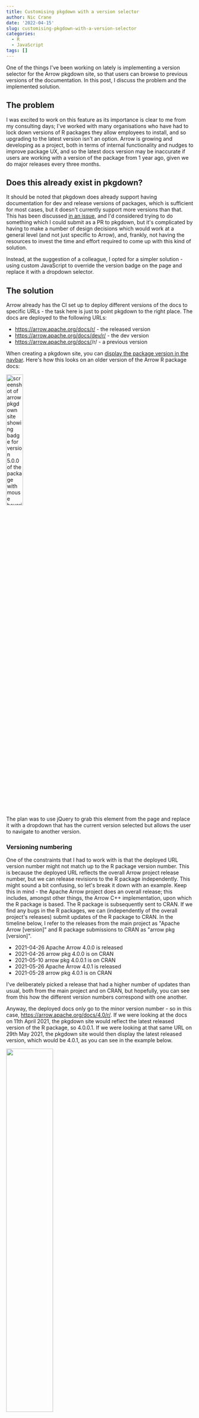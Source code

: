 ```yaml
---
title: Customising pkgdown with a version selector
author: Nic Crane
date: '2022-04-15'
slug: customising-pkgdown-with-a-version-selector
categories:
  - R
  - JavaScript
tags: []
---
```


One of the things I've been working on lately is implementing a version selector for the Arrow pkgdown site, so that users can browse to previous versions of the documentation.  In this post, I discuss the problem and the implemented solution.

## The problem

I was excited to work on this feature as its importance is clear to me from my consulting days; I've worked with many organisations who have had to lock down versions of R packages they allow employees to install, and so upgrading to the latest version isn't an option.  Arrow is growing and developing as a project, both in terms of internal functionality and nudges to improve package UX, and so the latest docs version may be inaccurate if users are working with a version of the package from 1 year ago, given we do major releases every three months.

## Does this already exist in pkgdown?

It should be noted that pkgdown does already support having documentation for dev and release versions of packages, which is sufficient for most cases, but it doesn't currently support more versions than that.  This has been discussed [in an issue](https://github.com/r-lib/pkgdown/issues/1373), and I'd considered trying to do something which I could submit as a PR to pkgdown, but it's complicated by having to make a number of design decisions which would work at a general level (and not just specific to Arrow), and, frankly, not having the resources to invest the time and effort required to come up with this kind of solution.

Instead, at the suggestion of a colleague, I opted for a simpler solution - using custom JavaScript to override the version badge on the page and replace it with a dropdown selector.

## The solution

Arrow already has the CI set up to deploy different versions of the docs to specific URLs - the task here is just to point pkgdown to the right place.  The docs are deployed to the following URLs:
* https://arrow.apache.org/docs/r/ - the released version
* https://arrow.apache.org/docs/dev/r/ - the dev version
* https://arrow.apache.org/docs/<arrow release version number>/r/ - a previous version

When creating a pkgdown site, you can [display the package version in the navbar](https://pkgdown.r-lib.org/reference/build_site.html).  Here's how this looks on an older version of the Arrow R package docs:

<img src="images/hoverversion.png" alt="screenshot of arrow pkgdown site showing badge for version 5.0.0 of the package with mouse hovering over it and tooltip showing phrase &quot;Released version&quot;" width="30%"/>

The plan was to use jQuery to grab this element from the page and replace it with a dropdown that has the current version selected but allows the user to navigate to another version.

### Versioning numbering

One of the constraints that I had to work with is that the deployed URL version number might not match up to the R package version number.  This is because the deployed URL reflects the overall Arrow project release number, but we can release revisions to the R package independently.  This might sound a bit confusing, so let's break it down with an example.  Keep this in mind - the Apache Arrow project does an overall release; this includes, amongst other things, the Arrow C++ implementation, upon which the R package is based.  The R package is subsequently sent to CRAN.  If we find any bugs in the R packages, we can (independently of the overall project's releases) submit updates of the R package to CRAN.  In the timeline below, I refer to the releases from the main project as "Apache Arrow [version]" and R package submissions to CRAN as "arrow pkg [version]".

* 2021-04-26 Apache Arrow 4.0.0 is released
* 2021-04-26 arrow pkg 4.0.0 is on CRAN
* 2021-05-10 arrow pkg 4.0.0.1 is on CRAN
* 2021-05-26 Apache Arrow 4.0.1 is released
* 2021-05-28 arrow pkg 4.0.1 is on CRAN

I've deliberately picked a release that had a higher number of updates than usual, both from the main project and on CRAN, but hopefully, you can see from this how the different version numbers correspond with one another.

Anyway, the deployed docs only go to the minor version number - so in this case, https://arrow.apache.org/docs/4.0/r/.  If we were looking at the docs on 11th April 2021, the pkgdown site would reflect the latest released version of the R package, so 4.0.0.1.  If we were looking at that same URL on 29th May 2021, the pkgdown site would then display the latest released version, which would be 4.0.1, as you can see in the example below.

<img src="images/Screenshot from 2022-04-15 11-23-43.png" alt="" width="50%"/>

The way I solved this mismatch was to use the solution already used in the main docs - maintain a JSON file mapping from the URL of the deployed docs to the R package version.  I did initially think that this was a little overcomplicated and thought about doing it all with JavaScript, but I realised that to do this, I'd literally need to load each URL, extract the R package version from the version badge at the top, and then construct the selector - which is definitely much less efficient than loading a JSON file full of mappings.  Instead, I created a JSON file containing key/value pairs; "name" - the displayed name of the package version, and "version" - the part of the URL following "https://arrow.apache.org/docs/".

Here's the latest (at the time of writing) version of that JSON file:

```
[
    {
        "name": "7.0.0.9000 (dev)",
        "version": "dev/"
    },
    {
        "name": "7.0.0 (release)",
        "version": ""
    },
    {
        "name": "6.0.1",
        "version": "6.0/"
    },
    {
        "name": "5.0.0",
        "version": "5.0/"
    },
    {
        "name": "4.0.1",
        "version": "4.0/"
    },
    {
        "name": "3.0.0",
        "version": "3.0/"
    },
    {
        "name": "2.0.0",
        "version": "2.0/"
    },
    {
        "name": "1.0.1",
        "version": "1.0/"
    }
]
```

This JSON file then just needs updating with every release - I also updated our release scripts to do that, though I won't go into detail about that here.

### Overriding the version element with a dropdown

The JavaScript code I used to create the dropdown is shown below; it's pasted from the most recent (at the time of writing) version of the code.  To summarise, it:

* sets up function `$pathStart`, the bit of the URL before `/docs/`
* sets up function `$pathEnd`, the bit of the URL after `/docs/` 
* fetches the JSON file mapping R package versions to URLs
* creates the appropriate links based both on the desired version number and the current page (i.e. so if I'm browsing the documentation for a function, I'll be redirected to the selected version's documentation for that function, rather than the main docs page for that version)
* sets up a function that, when an item is selected, quickly checks that the page selected exists and, if not, redirects the user to the main docs page for that version (i.e. if I am browsing a function's docs in the current version and navigate to a version where that function didn't exist)
* creates the selector and objects and replaces the "version" span with the dropdown instead

Just for transparency, I'll note that the idea for the function to check the page exists and redirect is based on a colleague's implementation of this in the main docs, which were based on something else, though I did have to implement it myself here to make it work with my code.  Yay for open source and not reinventing the wheel :)

```
$(document).ready(function () {

  /**
   * This replaces the package version number in the docs with a
   * dropdown where you can select the version of the docs to view.
   */

     // Get the start of the path which includes the version number or "dev"
     // where applicable and add the "/docs/" suffix
    $pathStart = function(){
      return window.location.origin + "/docs/";
    }
    
    // Get the end of the path after the version number or "dev" if present
    $pathEnd  = function(){
      var current_path = window.location.pathname;
      return current_path.match("(?<=\/r).*");
    }
    
    // Load JSON file mapping between docs version and R package version
    $.getJSON("https://arrow.apache.org/docs/r/versions.json", function( data ) {
      // get the current page's version number:
      var displayed_version = $('.version').text();
      // Create a dropdown selector and add the appropriate attributes
      const sel = document.createElement("select");
      sel.name = "version-selector";
      sel.id = "version-selector";
      sel.classList.add("navbar-default");
      // When the selected value is changed, take the user to the version
      // of the page they are browsing in the selected version
      sel.onchange = check_page_exists_and_redirect;
      
      // For each of the items in the JSON object (name/version pairs)
      $.each( data, function( key, val ) {
        // Add a new option to the dropdown selector
        const opt = document.createElement("option");
        // Set the path based on the 'version' field
        opt.value = $pathStart() + val.version + "r" + $pathEnd();
        // Set the currently selected item based on the major and minor version numbers
        opt.selected = val.name.match("[0-9.]*")[0] === displayed_version;
        // Set the displayed text based on the 'name' field
        opt.text = val.name;
        // Add to the selector
        sel.append(opt);
      });
      
      // Replace the HTML "version" component with the new selector
      $("span.version").replaceWith(sel);
    });
});
```

Here's the code which checks if the page exists, and if not, redirect to the main page:

```
function check_page_exists_and_redirect(event) {

    /**
       * When a user uses the version dropdown in the docs, check if the page
       * they are currently browsing exists in that version of the docs.
       * If yes, take them there; if no, take them to the main docs page.
       */
       
    const path_to_try = event.target.value;
    
    const base_path = path_to_try.match("(.*\/r\/)?")[0];
    let tryUrl = path_to_try;
    $.ajax({
        type: 'HEAD',
        url: tryUrl,
        success: function() {
            location.href = tryUrl;
        }
    }).fail(function() {
        location.href = base_path;
    });
    return false;
}
```

## Testing

I considered testing this locally, but it was tricky because the code for breaking up the URL didn't quite work properly when running this on localhost.  I could have tried to fix that, but I'd also have to simulate having multiple versions of deployed docs, and ultimately it was much simpler to test on the live docs instead.  

### Local overrides

Originally I tested this all by opening up the developer tools in a web browser on the live site and pasting the JS above into the console.  This was fine, though later on, when deploying some fixes to a couple of minor bugs, I learned about [local overrides](https://webkit.org/web-inspector/local-overrides/).  Basically, this is a feature of developer tools that allows you to specify JS to load when the page loads instead of whatever is deployed on the site (or perhaps as well as?) - this was invaluable when testing a fix to a bug that only appeared when browsing between pages.

The bugs found in the initial implementation are discussed below.

### Issue 1 - cached HTML

One [problem](https://issues.apache.org/jira/browse/ARROW-15895) was that for one user when they browsed to a page that contained the version selector (let's call it Page A), navigated to another page (let's call it Page B), and then hit "back", the selected/displayed version was the version from Page B and not Page A, as expected, given we were at the URL for Page A.

This felt like a caching problem to me, and whilst I couldn't replicate it locally, I had a bit of a search and found similar StackOverflow questions which indicated it was to do with this, so I added this bit of JS code which basically checks if the page is loading from a cache and if so, reloads it.

```
$(window).bind("pageshow", function(event) {
  if (event.originalEvent.persisted) {
    window.location.reload()
  }
});
```

Weirdly, this seemed to affect users on Chrome on macOS but not on Chromium on my Linux machine - perhaps the Chrome/Chromium defaults are a bit different, or we just had different versions with different things going on.  I asked a colleague who could replicate the bug on his MacOS machine to test my solution using local overrides as mentioned above, and this seems to have fixed it quite nicely.

### Issue 2 - not showing on Safari on macOS

Another colleague found that the dropdown selector wasn't showing up at all on Safari, and they could only see the original 'version' tag but no dropdown.  It took a while to work this one out, and eventually, I asked a colleague on MacOS to dump out the output from the JS console.

The problem lay in the `$pathEnd` variable, defined as:

```
$pathEnd  = function(){
  var current_path = window.location.pathname;
  return current_path.match("(?<=\/r).*");
}
```

The issue here is that part of the regular expression is using a positive look-behind - basically saying "look '/r' and return everything after it".  As someone who doesn't use regex often, I felt very smug putting together something "clever" like this, but these kinds of expressions aren't supported by all browsers, so in the end, I simplified it to a regex that finds the entire chunk, "/r" and all, and then just returns everything after the second character.  

```
$pathEnd  = function(){
  var current_path = window.location.pathname;
  // Can't do this via a positive look-behind or we lose Safari compatibility
  return current_path.match("\/r.*")[0].substr(2);
}
```

## Conclusion

Awesome, thanks for sticking with me as I walked through that.  This was honestly a bit of a PITA to do as I'm not the best JS developer, and the bugs were a pain to solve without being able to easily replicate them with my browsers/OS (I'm sure there are tools out there to do it but honestly just having a quick call with a colleague was the simplest solution!)  I would have loved to have done something where I ended up submitting a PR to pkgdown to make this a more general feature, but this solution is super-custom and isn't set up that way.  That said, this was a super interesting problem to solve, and it was good fun working out how to fit all the pieces together!

<img src="images/finalthing.png" alt="screenshot of Arrow pkgdown site with dropdown selector clicked on" width="100%"/>